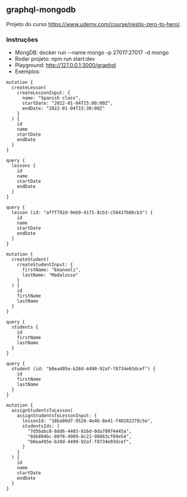##  graphql-mongodb

Projeto do curso https://www.udemy.com/course/nestjs-zero-to-hero/.

### Instruções

* MongDB: docker run --name mongo -p 27017:27017 -d mongo
* Rodar projeto: npm run start:dev
* Playground: http://127.0.0.1:3000/graphql
* Exemplos:

```
mutation {
  createLesson(
    createLessonInput: {
      name: "Spanish class",
      startDate: "2022-01-04T15:00:00Z",
      endDate: "2022-01-04T15:30:00Z"
    }
  ) {
    id
    name
    startDate
    endDate
  }
}

query {
  lessons {
    id
    name
    startDate
    endDate
  }
}

query {
  lesson (id: "afff792d-9eb9-4171-8cb3-c58437b86cb3") {
    id
    name
    startDate
    endDate
  }
}

mutation {
  createStudent(
    createStudentInput: {
      firstName: "Emanoeli",
      lastName: "Madalosso"
    }
  ) {
    id
    firstName
    lastName
  }
}

query {
  students {
    id
    firstName
    lastName
  }
}

query {
  student (id: "b0ea495e-b28d-4490-92af-f8734e03dcef") {
    id
    firstName
    lastName
  }
}

mutation {
  assignStudentsToLesson(
    assignStudentsToLessonInput: {
      lessonId: "18ba00d7-9528-4e46-8e41-f40282278c5e",
      studentsIds: [
        "7d5babc0-8dd6-4403-816d-0da78974445a",
        "8db894bc-80f8-4909-8c22-98863cf09e54",
        "b0ea495e-b28d-4490-92af-f8734e03dcef",
      ]
    }
  ) {
    id
    name
    startDate
    endDate
  }
}
```
